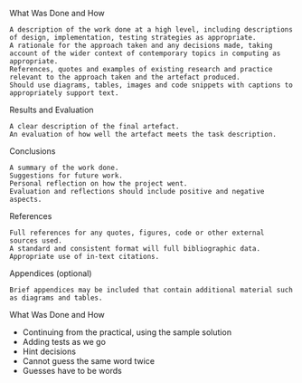 What Was Done and How

    A description of the work done at a high level, including descriptions of design, implementation, testing strategies as appropriate.
    A rationale for the approach taken and any decisions made, taking account of the wider context of contemporary topics in computing as appropriate.
    References, quotes and examples of existing research and practice relevant to the approach taken and the artefact produced.
    Should use diagrams, tables, images and code snippets with captions to appropriately support text.

Results and Evaluation

    A clear description of the final artefact.
    An evaluation of how well the artefact meets the task description. 

Conclusions

    A summary of the work done.
    Suggestions for future work.
    Personal reflection on how the project went.
    Evaluation and reflections should include positive and negative aspects.

References

    Full references for any quotes, figures, code or other external sources used.
    A standard and consistent format will full bibliographic data.
    Appropriate use of in-text citations.

Appendices (optional)

    Brief appendices may be included that contain additional material such as diagrams and tables.  

What Was Done and How

- Continuing from the practical, using the sample solution
- Adding tests as we go
- Hint decisions
- Cannot guess the same word twice
- Guesses have to be words